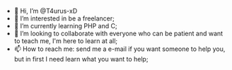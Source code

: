 - 👋 Hi, I’m @T4urus-xD
- 👀 I’m interested in be a freelancer;
- 🌱 I’m currently learning PHP and C;
- 💞️ I’m looking to collaborate with everyone who can be patient and want to teach me, I'm here to learn at all;
- 📫 How to reach me: send me a e-mail if you want someone to help you, but in first I need learn what you want to help;

<!---
T4urus-xD/T4urus-xD is a ✨ special ✨ repository because its `README.md` (this file) appears on your GitHub profile.
You can click the Preview link to take a look at your changes.
--->
